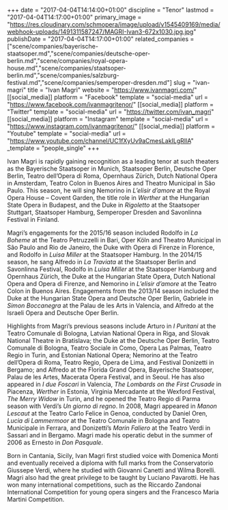 +++
date = "2017-04-04T14:14:00+01:00"
discipline = "Tenor"
lastmod = "2017-04-04T14:17:00+01:00"
primary_image = "https://res.cloudinary.com/schmopera/image/upload/v1545409169/media/webhook-uploads/1491311587247/MAGRI-Ivan3-672x1030.jpg.jpg"
publishDate = "2017-04-04T14:17:00+01:00"
related_companies = ["scene/companies/bayerische-staatsoper.md","scene/companies/deutsche-oper-berlin.md","scene/companies/royal-opera-house.md","scene/companies/staatsoper-berlin.md","scene/companies/salzburg-festival.md","scene/companies/semperoper-dresden.md"]
slug = "ivan-magri"
title = "Ivan Magrì"
website = "https://www.ivanmagri.com/"
[[social_media]]
platform = "Facebook"
template = "social-media"
url = "https://www.facebook.com/ivanmagritenor/"
[[social_media]]
platform = "Twitter"
template = "social-media"
url = "https://twitter.com/ivan_magri"
[[social_media]]
platform = "Instagram"
template = "social-media"
url = "https://www.instagram.com/ivanmagritenor/"
[[social_media]]
platform = "Youtube"
template = "social-media"
url = "https://www.youtube.com/channel/UC1fXyUv9aCmesLakILgRIlA"
_template = "people_single"
+++

Ivan Magri is rapidly gaining recognition as a leading tenor at such theaters as the Bayerische Staatsoper in Munich, Staatsoper Berlin, Deutsche Oper Berlin, Teatro dell’Opera di Roma, Opernhaus Zürich, Dutch National Opera in Amsterdam, Teatro Colon in Buenos Aires and Theatro Municipal in São Paulo. This season, he will sing Nemorino in *L’elisir d’amore* at the Royal Opera House – Covent Garden, the title role in *Werther* at the Hungarian State Opera in Budapest, and the Duke in *Rigoletto* at the Staatsoper Stuttgart, Staatsoper Hamburg, Semperoper Dresden and Savonlinna Festival in Finland.

Magri’s engagements for the 2015/16 season included Rodolfo in *La Boheme* at the Teatro Petruzzelli in Bari, Oper Köln and Theatro Municipal in São Paulo and Rio de Janeiro, the Duke with Opera di Firenze in Florence, and Rodolfo in *Luisa Miller* at the Staatsoper Hamburg. In the 2014/15 season, he sang Alfredo in *La Traviata* at the Staatsoper Berlin and Savonlinna Festival, Rodolfo in *Luisa Miller* at the Staatsoper Hamburg and Opernhaus Zürich, the Duke at the Hungarian State Opera, Dutch National Opera and Opera di Firenze, and Nemorino in *L’elisir d’amore* at the Teatro Colon in Buenos Aires. Engagements from the 2013/14 season included the Duke at the Hungarian State Opera and Deutsche Oper Berlin, Gabriele in *Simon Boccanegra* at the Palau de les Arts in Valencia, and Alfredo at the Israeli Opera and Deutsche Oper Berlin.

Highlights from Magri’s previous seasons include Arturo in *I Puritani* at the Teatro Comunale di Bologna, Latvian National Opera in Riga, and Slovak National Theatre in Bratislava; the Duke at the Deutsche Oper Berlin, Teatro Comunale di Bologna, Teatro Sociale in Como, Opera Las Palmas, Teatro Regio in Turin, and Estonian National Opera; Nemorino at the Teatro dell’Opera di Roma, Teatro Regio, Opera de Lima, and Festival Donizetti in Bergamo; and Alfredo at the Florida Grand Opera, Bayerische Staatsoper, Palau de les Artes, Macerata Opera Festival, and in Seoul. He has also appeared in *I due Foscari* in Valencia, *The Lombards on the First Crusade* in Piacenza, *Werther* in Estonia, Virginia Mercadante at the Wexford Festival, *The Merry Widow* in Turin, and he opened the Teatro Regio di Parma season with Verdi’s *Un giorno di regno*. In 2008, Magri appeared in *Manon Lescaut* at the Teatro Carlo Felice in Genoa, conducted by Daniel Oren, *Lucia di Lammermoor* at the Teatro Comunale in Bologna and Teatro Municipale in Ferrara, and Donizetti’s *Marin Faliero* at the Teatro Verdi in Sassari and in Bergamo. Magri made his operatic debut in the summer of 2006 as Ernesto in *Don Pasquale*.

Born in Cantania, Sicily, Ivan Magri first studied voice with Domenica Monti and eventually received a diploma with full marks from the Conservatorio Giussepe Verdi, where he studied with Giovanni Canetti and Wilma Borelli. Magri also had the great privilege to be taught by Luciano Pavarotti. He has won many international competitions, such as the Riccardo Zandonai International Competition for young opera singers and the Francesco Maria Martini Competition.
